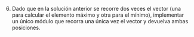 6. Dado que en la solución anterior se recorre dos veces el vector (una para calcular el elemento máximo y
otra para el mínimo), implementar un único módulo que recorra una única vez el vector y devuelva ambas
posiciones.